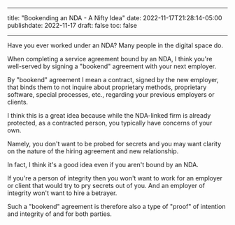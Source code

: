 
---
title: "Bookending an NDA - A Nifty Idea"
date: 2022-11-17T21:28:14-05:00
publishdate: 2022-11-17
draft: false
toc: false

---

Have you ever worked under an NDA? Many people in the digital space do.

When completing a service agreement bound by an NDA, I think you're well-served by signing a "bookend" agreement with your next employer.

By "bookend" agreement I mean a contract, signed by the new employer, that binds them to not inquire about proprietary methods, proprietary software, special processes, etc., regarding your previous employers or clients. 

I think this is a great idea because while the NDA-linked firm is already protected, as a contracted person, you typically have concerns of your own. 

Namely, you don't want to be probed for secrets and you may want clarity on the nature of the hiring agreement and new relationship.

In fact, I think it's a good idea even if you aren't bound by an NDA.

If you're a person of integrity then you won't want to work for an employer or client that would try to pry secrets out of you. And an employer of integrity won't want to hire a betrayer. 

Such a "bookend" agreement is therefore also a type of "proof" of intention and integrity of and for both parties.
